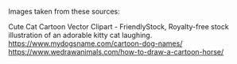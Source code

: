 Images taken from these sources:

Cute Cat Cartoon Vector Clipart - FriendlyStock, Royalty-free stock illustration of an adorable kitty cat laughing.
https://www.mydogsname.com/cartoon-dog-names/
https://www.wedrawanimals.com/how-to-draw-a-cartoon-horse/